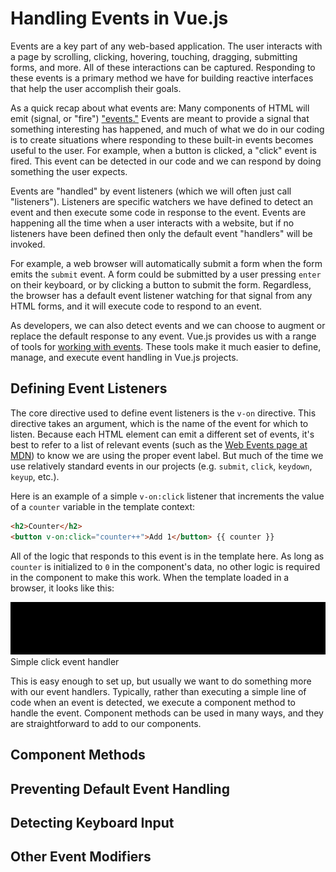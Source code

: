 # Handling Events in Vue.js
Events are a key part of any web-based application. The user interacts with a page by scrolling, clicking, hovering, touching, dragging, submitting forms, and more. All of these interactions can be captured. Responding to these events is a primary method we have for building reactive interfaces that help the user accomplish their goals.

As a quick recap about what events are: Many components of HTML will emit (signal, or "fire") ["events."](https://developer.mozilla.org/en-US/docs/Web/Events) Events are meant to provide a signal that something interesting has happened, and much of what we do in our coding is to create situations where responding to these built-in events becomes useful to the user. For example, when a button is clicked, a "click" event is fired. This event can be detected in our code and we can respond by doing something the user expects.

Events are "handled" by event listeners (which we will often just call "listeners"). Listeners are specific watchers we have defined to detect an event and then execute some code in response to the event. Events are happening all the time when a user interacts with a website, but if no listeners have been defined then only the default event "handlers" will be invoked. 

For example, a web browser will automatically submit a form when the form emits the `submit` event. A form could be submitted by a user pressing `enter` on their keyboard, or by clicking a button to submit the form. Regardless, the browser has a default event listener watching for that signal from any HTML forms, and it will execute code to respond to an event. 

As developers, we can also detect events and we can choose to augment or replace the default response to any event. Vue.js provides us with a range of tools for [working with events](https://vuejs.org/v2/guide/events.html). These tools make it much easier to define, manage, and execute event handling in Vue.js projects.

## Defining Event Listeners
The core directive used to define event listeners is the `v-on` directive. This directive takes an argument, which is the name of the event for which to listen. Because each HTML element can emit a different set of events, it's best to refer to a list of relevant events (such as the [Web Events page at MDN](https://developer.mozilla.org/en-US/docs/Web/Events)) to know we are using the proper event label. But much of the time we use relatively standard events in our projects (e.g. `submit`, `click`, `keydown`, `keyup`, etc.). 

Here is an example of a simple `v-on:click` listener that increments the value of a `counter` variable in the template context:

```html
<h2>Counter</h2>
<button v-on:click="counter++">Add 1</button> {{ counter }}
```

All of the logic that responds to this event is in the template here. As long as `counter` is initialized to `0` in the component's data, no other logic is required in the component to make this work. When the template loaded in a browser, it looks like this:

![Simple click event handler](/img/event-handler-click-counter.gif)
<br>Simple click event handler

This is easy enough to set up, but usually we want to do something more with our event handlers. Typically, rather than executing a simple line of code when an event is detected, we execute a component method to handle the event. Component methods can be used in many ways, and they are straightforward to add to our components.

## Component Methods

## Preventing Default Event Handling

## Detecting Keyboard Input

## Other Event Modifiers













